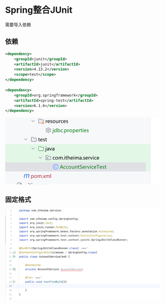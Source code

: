 # Spring整合JUnit

需要导入依赖

## 依赖

```xml
<dependency>
    <groupId>junit</groupId>
    <artifactId>junit</artifactId>
    <version>4.13.2</version>
    <scope>test</scope>
</dependency>

<dependency>
    <groupId>org.springframework</groupId>
    <artifactId>spring-test</artifactId>
    <version>6.1.6</version>
</dependency>
```

![image-20240522232634456](./18Spring整合JUnit.assets/image-20240522232634456.png)

## 固定格式



![image-20240522232906665](./18Spring整合JUnit.assets/image-20240522232906665.png)


